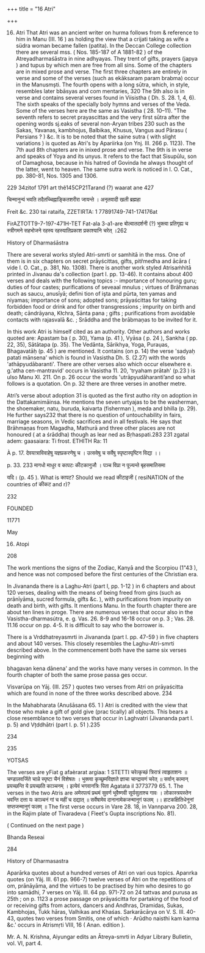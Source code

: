 +++
title = "16 Atri"

+++

16. Atri That Atri was an ancient writer on hurma follows from & reference to him in Manu (III. 16 ) as holding the view that a crijati taking as wife a südra woman became fallen (patita). In the Deccan College collection there are several mss. ( Nos. 185-187 of A 1881-82 ) of the Atreyadharmaśāstra in nine adhyayas. They trent of gifts, prayers (japya ) and tupus by which men are free from all sins. Some of the chapters are in mixed prose and verse. The first three chapters are entirely in verse and some of the verses (such as ekāksaram param brabma) occur in the Manusmști. The fourth opens with a long sūtra, which, in style, resembles later bbāsyas and com mentaries, 320 The 5th also is in verse and contains several verses found in Viisistha ( Dh. S. 28. 1, 4, 6). The sixth speaks of the specially boly hymns and verses of the Veda. Some of the verses here are the same as Vasistha ( 28. 10–11). "The seventh refers to secret prayascittas and the very first sūtra after the opening words sj.eaks of several non-Aryan tribes 230 such as the Sakas, Yavanas, kambhojus, Balbikas, Khusus, Vangus aud Pārasu ( Persians ? ) &c. It is to be noted that the saine sutra ( with slight variations ) is quoted as Atri's by Apariirka (on Ynj. III. 266 p. 1123). The 7th aud 8th chapters are in inixed prose and verse. The 9th is in verse and speaks of Yoya and its unyus. It refers to the fact that Sisupūlu, son of Damaghosa, because in his hatred of Govinda he always thought of the latter, went to heaven. The same sutra work is noticed in I. O. Cat., pp. 380-81, Nos. 1305 and 1306. 

229 34zitof 1791 art thê145CP21Tarand (?) waarat ane 427 

चिन्मानुन्यं भवति तदैतच्चिह्नाङ्कितशरीरा जायन्ते । अनृतवादी खली ब्रह्महा 

Freit &c. 230 tai rataifa, ZZETIRTA: 1 77891749-741-174176at 

FirAZTOTT9-7-197-471H-TET Fat-ala 3-a1-are बोल्वातदर्शनी (?) भुक्त्वा प्रतिगृह्य च स्त्रीगमने सहभोजने रहस्य रहस्यातिप्रकाश प्रकाश्यानि चरेत् ।262 

History of Dharmaśāstra 

There are several works styled Atri-smrti or samhitā in the mss. One of them is in six chapters on secret prāyścittas, gifts, pitřmedha and ācāra ( vide I. O. Cat., p. 381, No. 1308). There is another work styled Atrisaṁhitā printed in Jivanau da's collection (part I. pp. 13-46). It contains about 400 verses and deals with the following topics :- importance of honouring guru; duties of four castes; purifications of seveaal mnulus ; virtues of Brāhmanas such as saucu, anusīyā; defini tion of işta and pūrta, ten yamas and niyamas; importance of sons; adopted sons; prāyaścittas for taking forbidden food or drink and for other transgressions ; impurity on birth and death; cāndrāyana, Kłchra, Sānta pana ; gifts ; purifications from avoidable contacts with rajasvalā &c. ; Srāddha and the brābmaņas to be invited for it. 

In this work Atri is himself cited as an authority. Other authors and works quoted are: Apastam ba ( p. 30), Yama (p. 41 ), Vyāsa ( p. 24 ), Sankha ( pp. 22, 35), Sātātapa (p. 35). The Vedānta, Sārikhya, Yoga, Puraụas, Bhagavatāḥ (p. 45 ) are mentioned. It contains (on p. 14) the verse 'sadyaḥ patati mānsena' which is found in Vasistha Dh. S. (2.27) with the words 'athāpyudābaranti'. There are other verses also which occur elsewhere e. g.'atha cen-mantravid' occurs in Vasistha 11. 20, 'tryaham prātah' (p.23 ) is ulso Manu XI. 211. On p. 26 occur the words 'utrāpyudāharanti’and so what follows is a quotation. On p. 32 there are three verses in another metre. 

Atri’s verse about adoption 31 is quoted as the first autho rity on adoption in the Dattakamimāinsa. He mentions the seven urtyajas to be the washerman, the shoemaker, natu, buruda, kaivarta (fisherman ), meda and bhilla (p. 29). He further says232 that there is no question of untouchability in fairs, marriage seasons, in Vedic sacrifices and in all festivals. He says that Brāhmaṇas from Magadha, Mathurā and three other places are not honoured ( at a śrāddha) though as lear ned as Bṛhaspati.283 231 zgatal adem: gaasaiara: Ti frost. ETHITH Ra: 11 

À p. 17. देवयात्राविवाहेषु यज्ञप्रकरणेषु च । उत्सवेषु च सर्वेषु स्पृष्टास्पृष्टिन विद्या ।। 

p. 33. 233 मागधो माधुर व कापटः कीटकानुजौ । पञ्च विप्रा न पूज्यन्ते बृहसमातिसमा 

यदि। (p. 45 ). What is कापट? Should we read कीटाइजी ( resiNATION of the countries of कीकट and r)? 

232 

FOUNDED 

11771 

May 

16. Atopi 

208 

The work mentions the signs of the Zodiac, Kanyā and the Scorpiou (1"43 ), and hence was not composed before the first centuries of the Christian era. 

In Jivananda there is a Laghu-Atri (part I, pp. 1-12 ) in 6 chapters and about 120 verses, dealing with the means of being freed from gins (such as prānīyāma, sucred formula, gifts &c. ), with purifications from impurity on death and birth, with gifts. It mentions Manu. In the fourth chapter there are about ten lines in proge. There are numerous verses that occur also in the Vasistha-dharmasútra, e. g. Vas. 26. 8-9 and 16-18 occur on p. 3 ; Vas. 28. 11.16 occur on pp. 4-5. It is difficult to say who the borrower is. 

There is a Vrddhatreyasmrti in Jivananda (part I. pp. 47-59 ) in five chapters and about 140 verses. This closely resembles the Laghu-Atri-smrti described above. In the commencement both have the same six verses beginning with 

bhagavan kena dānena' and the works have many verses in common. In the fourth chapter of both the same prose passa ges occur. 

Visvarūpa on Yāj. (III. 257 ) quotes two verses from Atri on prāyaścitta which are found in none of the three works described above. 234 

In the Mahabharata (Anušāsana 65. 1 ) Atri is credited with the view that those who make a gift of gold give (prac tically) all objects. This bears a close resemblance to two verses that occur in Laghvatri (Jivananda part I. p. 5) and Vțddhātri (part I. p. 51 ).235 

234 

235 

YOTSAS 

The verses are yFiat g afaèrarat argiaa: 1 STETTI चरेत्कृच्छं त्रिरात्रं त्वाहृताशनः ॥ चण्डालवर्जिते चान्ने स्पृष्टा चैनं विशेषतः । भुक्त्वा कृच्छ्रमविज्ञाते ज्ञाचा चान्द्रायणं चरेत् ॥ सर्वान् कामान् प्रयच्छन्ति ये प्रयच्छति काञ्चनम् । इत्येवं भगवानत्रिः पिता Agatata il 3773779 65. 1. The verses in the two Atris are अमेरपत्यं प्रथमं सुवर्ण भूवैष्णवी सूर्यसुताश्च गावः । लोकास्त्रयस्तेन भवन्ति दत्ता यः काञ्चनं गां च महीं च दद्यात् ॥ सर्वेषामेव दानानामेकजन्मानुगं फलम् ।। हाटकक्षितिधेनूनां सप्तजन्मानुगं फलम् ॥ The first verse occurs in Vare 28. 18, in Vannparva 200. 28, in the Rajim plate of Tivaradeva ( Fleet's Gupta inscriptions No. 81). 

( Continued on the next page ) 

Bhanda Reseai 

284 

History of Dharmasastra 

Aparārka quotes about a hundred verses of Atri on vari ous topics. Aparırka quotes (on Yāj. III. 61 pp. 966-7) twelve verses of Atri on the repetitions of om, prānāyāma, and the virtues to be practised by him who desires to go into samādhi, 7 verses on Yāj. III. 64 pp. 971-72 on 24 tattvas and purusa as 25th ; on p. 1123 a prose passage on prāyaścitta for partaking of the food of or receiving gifts from actors, dancers and Andhras, Dramidas, Sukas, Kambhojas, Tukk hāras, Valhikas and Khaśas. Sarkarācārya on V. S. III. 40-43, quotes two verses from Smitis, one of which · Arūdho naisthi kam karma &c.' occurs in Atrismṛti VIII, 16 ( Anan. edition ). 

Mr. A. N. Krishna, Aiyungar edits an Ātreya-smrti in Adyar Library Bulletin, vol. VI, part 4. 
